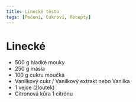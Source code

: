 ```yaml
---
title: Linecké těsto
tags: [Pečení, Cukroví, Recepty]
---
```


# Linecké

* 500 g hladké mouky
* 250 g másla
* 100 g cukru moučka
* Vanilkový cukr / Vanilkový extrakt nebo Vanilka
* 1 vejce (žloutek)
* Citronová kůra 1 citrónu
